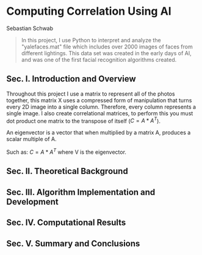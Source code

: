 # Computing Correlation Using AI

Sebastian Schwab

> In this project, I use Python to interpret and analyze the "yalefaces.mat" file which includes over 2000 images of faces from different lightings.
> This data set was created in the early days of AI, and was one of the first facial recognition algorithms created.

## Sec. I. Introduction and Overview
Throughout this project I use a matrix to represent all of the photos together, this matrix X uses a compressed form of manipulation that turns every 2D image into a single column. Therefore, every column represents a single image. I also create correlational matrices, to perform this you must dot product one matrix to the transpose of itself ($C = A*A^T$). 

An eigenvector is a vector that when multiplied by a matrix A, produces a scalar multiple of A. 

Such as: $C = A*A^T$ where V is the eigenvector.

## Sec. II. Theoretical Background
## Sec. III. Algorithm Implementation and Development 
## Sec. IV. Computational Results
## Sec. V. Summary and Conclusions
